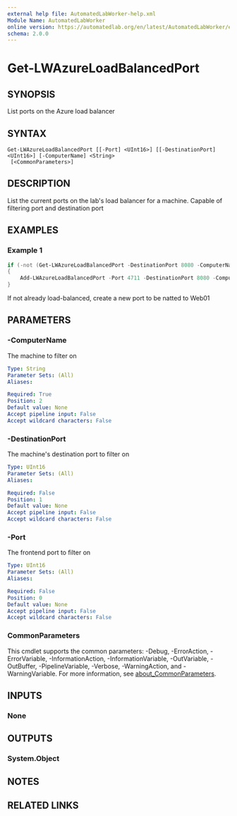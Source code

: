 ```yaml
---
external help file: AutomatedLabWorker-help.xml
Module Name: AutomatedLabWorker
online version: https://automatedlab.org/en/latest/AutomatedLabWorker/en-us/Get-LWAzureLoadBalancedPort
schema: 2.0.0
---
```


# Get-LWAzureLoadBalancedPort

## SYNOPSIS
List ports on the Azure load balancer

## SYNTAX

```
Get-LWAzureLoadBalancedPort [[-Port] <UInt16>] [[-DestinationPort] <UInt16>] [-ComputerName] <String>
 [<CommonParameters>]
```

## DESCRIPTION
List the current ports on the lab's load balancer for a machine.
Capable of filtering port and destination port

## EXAMPLES

### Example 1
```powershell
if (-not (Get-LWAzureLoadBalancedPort -DestinationPort 8080 -ComputerName Web01))
{
    Add-LWAzureLoadBalancedPort -Port 4711 -DestinationPort 8080 -ComputerName Web01
}
```

If not already load-balanced, create a new port to be natted to Web01

## PARAMETERS

### -ComputerName
The machine to filter on

```yaml
Type: String
Parameter Sets: (All)
Aliases:

Required: True
Position: 2
Default value: None
Accept pipeline input: False
Accept wildcard characters: False
```

### -DestinationPort
The machine's destination port to filter on

```yaml
Type: UInt16
Parameter Sets: (All)
Aliases:

Required: False
Position: 1
Default value: None
Accept pipeline input: False
Accept wildcard characters: False
```

### -Port
The frontend port to filter on

```yaml
Type: UInt16
Parameter Sets: (All)
Aliases:

Required: False
Position: 0
Default value: None
Accept pipeline input: False
Accept wildcard characters: False
```

### CommonParameters
This cmdlet supports the common parameters: -Debug, -ErrorAction, -ErrorVariable, -InformationAction, -InformationVariable, -OutVariable, -OutBuffer, -PipelineVariable, -Verbose, -WarningAction, and -WarningVariable. For more information, see [about_CommonParameters](http://go.microsoft.com/fwlink/?LinkID=113216).

## INPUTS

### None
## OUTPUTS

### System.Object
## NOTES

## RELATED LINKS

